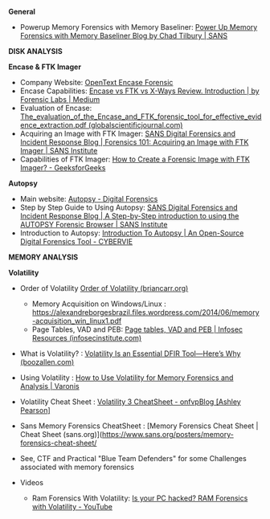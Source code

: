 

**General**

- Powerup Memory Forensics with Memory Baseliner: [Power Up Memory Forensics with Memory Baseliner Blog by Chad Tilbury | SANS](https://www.sans.org/blog/power-up-memory-forensics-with-memory-baseliner/)

**DISK ANALYSIS**

**Encase & FTK Imager**

- Company Website: [OpenText Encase Forensic](https://www.opentext.com/products/encase-forensic)
- Encase Capabilities: [Encase vs FTK vs X-Ways Review. Introduction | by Forensic Labs | Medium](https://cloudyforensics.medium.com/encase-vs-ftk-vs-x-ways-review-2b7b075333ef)
- Evaluation of Encase: [The_evaluation_of_the_Encase_and_FTK_forensic_tool_for_effective_evidence_extraction.pdf (globalscientificjournal.com)](https://www.globalscientificjournal.com/researchpaper/The_evaluation_of_the_Encase_and_FTK_forensic_tool_for_effective_evidence_extraction.pdf)
- Acquiring an Image with FTK Imager: [SANS Digital Forensics and Incident Response Blog | Forensics 101: Acquiring an Image with FTK Imager | SANS Institute](https://www.sans.org/blog/forensics-101-acquiring-an-image-with-ftk-imager/)
- Capabilities of FTK Imager: [How to Create a Forensic Image with FTK Imager? - GeeksforGeeks](https://www.geeksforgeeks.org/how-to-create-a-forensic-image-with-ftk-imager/)


**Autopsy**

- Main website: [Autopsy - Digital Forensics](https://www.autopsy.com/)
- Step by Step Guide to Using Autopsy: [SANS Digital Forensics and Incident Response Blog | A Step-by-Step introduction to using the AUTOPSY Forensic Browser | SANS Institute](https://www.sans.org/blog/a-step-by-step-introduction-to-using-the-autopsy-forensic-browser/)
- Introduction to Autopsy: [Introduction To Autopsy | An Open-Source Digital Forensics Tool - CYBERVIE](https://www.cybervie.com/blog/introduction-to-autopsy-an-open-source-digital-forensics-tool/)


**MEMORY ANALYSIS**

**Volatility**
	
- Order of Volatility [Order of Volatility (briancarr.org)](https://www.briancarr.org/post/order-of-volatility)
	- Memory Acquisition on Windows/Linux : https://alexandreborgesbrazil.files.wordpress.com/2014/06/memory-acquisition_win_linux1.pdf 
	- Page Tables, VAD and PEB: [Page tables, VAD and PEB | Infosec Resources (infosecinstitute.com)](https://resources.infosecinstitute.com/topic/finding-enumerating-processes-within-memory-part-2/)

- What is Volatility? : [Volatility Is an Essential DFIR Tool—Here’s Why (boozallen.com)](https://www.boozallen.com/insights/cyber/tech/volatility-is-an-essential-dfir-tool-here-s-why.html)
- Using Volatility : [How to Use Volatility for Memory Forensics and Analysis | Varonis](https://www.varonis.com/blog/how-to-use-volatility)
- Volatility Cheat Sheet : [Volatility 3 CheatSheet - onfvpBlog [Ashley Pearson]](https://blog.onfvp.com/post/volatility-cheatsheet/)
- Sans Memory Forensics CheatSheet : [Memory Forensics Cheat Sheet | Cheat Sheet (sans.org)](https://www.sans.org/posters/memory-forensics-cheat-sheet/

- See, CTF and Practical "Blue Team Defenders" for some Challenges associated with memory forensics

- Videos
	- Ram Forensics With Volatility: [Is your PC hacked? RAM Forensics with Volatility - YouTube](https://www.youtube.com/watch?v=VK3fvNFGAzE)
